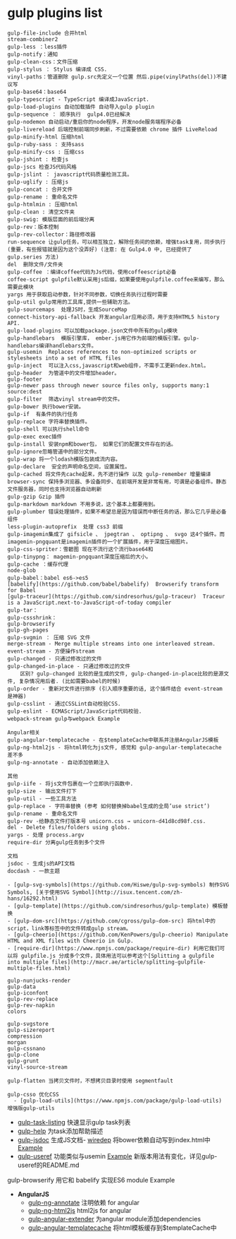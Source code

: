 
# gulp plugins list

    gulp-file-include 合并html
    stream-combiner2
    gulp-less ：less插件
    gulp-notify：通知
    gulp-clean-css：文件压缩
    gulp-stylus ： Stylus 编译成 CSS.
    vinyl-paths：管道删除 gulp.src先定义一个位置 然后.pipe(vinylPaths(del))不建议写
    gulp-base64：base64
    gulp-typescript - TypeScript 编译成JavaScript.
    gulp-load-plugins 自动加载插件 自动导入gulp plugin
    gulp-sequence ： 顺序执行  gulp4.0已经解决
    gulp-nodemon 自动启动/重启你的node程序，开发node服务端程序必备
    gulp-livereload 后端控制前端同步刷新，不过需要依赖 chrome 插件 LiveReload
    gulp-minify-html 压缩html
    gulp-ruby-sass : 支持sass 
    gulp-minify-css : 压缩css 
    gulp-jshint : 检查js
    gulp-jscs 检查JS代码风格 
    gulp-jslint ： javascript代码质量检测工具。
    gulp-uglify : 压缩js 
    gulp-concat : 合并文件 
    gulp-rename : 重命名文件 
    gulp-htmlmin : 压缩html 
    gulp-clean : 清空文件夹
    gulp-swig: 模版层面的前后端分离
    gulp-rev：版本控制
    gulp-rev-collector：路径修改器
    run-sequence 让gulp任务，可以相互独立，解除任务间的依赖，增强task复用，同步执行 (重要，有些报错就是因为这个没弄好) (注意: 在 Gulp4.0 中, 已经提供了 gulp.series 方法)
    del  删除文件/文件夹
    gulp-coffee ：编译coffee代码为Js代码，使用coffeescript必备
    coffee-script gulpfile默认采用js后缀，如果要使用gulpfile.coffee来编写，那么需要此模块
    yargs 用于获取启动参数，针对不同参数，切换任务执行过程时需要
    gulp-util gulp常用的工具库,提供一些辅助方法。
    gulp-sourcemaps  处理JS时，生成SourceMap
    connect-history-api-fallback 开发angular应用必须，用于支持HTML5 history API.
    gulp-load-plugins 可以加载package.json文件中所有的gulp模块
    gulp-handlebars  模版引擎库， ember.js用它作为前端的模版引擎。gulp-handlebars编译handlebars文件。
    gulp-usemin  Replaces references to non-optimized scripts or stylesheets into a set of HTML files
    gulp-inject  可以注入css,javascript和web组件，不需手工更新ndex.html。
    gulp-header  为管道中的文件增加header。
    gulp-footer
    gulp-newer pass through newer source files only, supports many:1 source:dest
    gulp-filter  筛选vinyl stream中的文件。
    gulp-bower 执行bower安装。
    gulp-if  有条件的执行任务
    gulp-replace 字符串替换插件。
    gulp-shell 可以执行shell命令
    gulp-exec exec插件
    gulp-install 安装npm和bower包， 如果它们的配置文件存在的话。
    gulp-ignore忽略管道中的部分文件。
    gulp-wrap 将一个lodash模版包装成流内容。
    gulp-declare  安全的声明命名空间，设置属性。
    gulp-cached 将文件先cache起来，先不进行操作 以及 gulp-remember 增量编译
    browser-sync 保持多浏览器、多设备同步、在前端开发是非常有用，可谓是必备组件。静态文件服务器，同时也支持浏览器自动刷新
    gulp-gzip Gzip 插件
    gulp-markdown markdown 不用多说，这个基本上都要用到。
    gulp-plumber 错误处理插件，如果不希望总是因为错误而中断任务的话，那么它几乎是必备组件
    less-plugin-autoprefix  处理 css3 前缀
    gulp-imagemin集成了 gifsicle 、 jpegtran 、 optipng 、 svgo 这4个插件。而imagemin-pngquant是imagemin插件的一个扩展插件，用于深度压缩图片。
    gulp-css-spriter：雪碧图 现在不流行这个流行base64和
    gulp-tinypng： magemin-pngquant深度压缩后的大小。
    gulp-cache ：缓存代理
    node-glob
    gulp-babel：babel es6->es5
    [babelify](https://github.com/babel/babelify)  Browserify transform for Babel
    [gulp-traceur](https://github.com/sindresorhus/gulp-traceur)  Traceur is a JavaScript.next-to-JavaScript-of-today compiler 
    gulp-tar：
    gulp-cssshrink：
    gulp-browserify
    gulp-gh-pages
    gulp-svgmin ： 压缩 SVG 文件
    merge-stream - Merge multiple streams into one interleaved stream.
    event-stream - 方便操作stream
    gulp-changed - 只通过修改过的文件
    gulp-changed-in-place - 只通过修改过的文件 
        区别? gulp-changed 比较的是生成的文件, gulp-changed-in-place比较的是源文件, 复杂情况用后者. (比如需要babel的时候)
    gulp-order - 重新对文件进行排序 (引入顺序重要的话, 这个插件结合 event-stream 是神器)
    gulp-csslint - 通过CSSLint自动校验CSS.
    gulp-eslint - ECMAScript/JavaScript代码校验.
    webpack-stream gulp与webpack Example

    Angular相关
    gulp-angular-templatecache - 在$templateCache中联系并注册AngularJS模板
    gulp-ng-html2js - 将html转化为js文件, 感觉和 gulp-angular-templatecache 差不多
    gulp-ng-annotate - 自动添加依赖注入

    其他
    gulp-iife - 将js文件包裹在一个立即执行函数中.
    gulp-size - 输出文件打下
    gulp-util - 一些工具方法
    gulp-replace - 字符串替换 (参考 如何替换掉babel生成的全局’use strict’)
    gulp-rename - 重命名文件
    gulp-rev -给静态文件打版本号 unicorn.css → unicorn-d41d8cd98f.css.
    del - Delete files/folders using globs.
    yargs - 处理 process.argv
    require-dir 分离gulp任务到多个文件

    文档
    jsdoc - 生成js的API文档
    docdash - 一款主题

    - [gulp-svg-symbols](https://github.com/Hiswe/gulp-svg-symbols) 制作SVG Symbols, [关于使用SVG Symbol](http://isux.tencent.com/zh-hans/16292.html)
    - [gulp-template](https://github.com/sindresorhus/gulp-template) 模板替换
    - [gulp-dom-src](https://github.com/cgross/gulp-dom-src) 将html中的script，link等标签中的文件转成gulp stream。
    - [gulp-cheerio](https://github.com/KenPowers/gulp-cheerio) Manipulate HTML and XML files with Cheerio in Gulp. 
    - [require-dir](https://www.npmjs.com/package/require-dir) 利用它我们可以将 gulpfile.js 分成多个文件，具体用法可以参考这个[Splitting a gulpfile into multiple files](http://macr.ae/article/splitting-gulpfile-multiple-files.html)

    gulp-nunjucks-render
    gulp-data
    gulp-iconfont
    gulp-rev-replace
    gulp-rev-napkin
    colors
    
    gulp-svgstore
    gulp-sizereport
    compression
    morgan
    gulp-cssnano
    gulp-clone
    gulp-grunt
    vinyl-source-stream

    gulp-flatten 当拷贝文件时，不想拷贝目录时使用 segmentfault

    gulp-csso 优化CSS
      - [gulp-load-utils](https://www.npmjs.com/package/gulp-load-utils) 增强版gulp-utils
  - [gulp-task-listing](https://github.com/OverZealous/gulp-task-listing) 快速显示gulp task列表
  - [gulp-help](https://github.com/chmontgomery/gulp-help) 为task添加帮助描述
  - [gulp-jsdoc](https://github.com/jsBoot/gulp-jsdoc) 生成JS文档- [wiredep](https://github.com/taptapship/wiredep) 将bower依赖自动写到index.html中 [Example](https://github.com/hjzheng/CUF_meeting_knowledge_share/tree/master/2015-8-17/bower-dependence-inject)
  - [gulp-useref](https://github.com/jonkemp/gulp-useref) 功能类似与usemin [Example](https://github.com/hjzheng/CUF_meeting_knowledge_share/tree/master/2015-8-17/bower-dependence-inject) 新版本用法有变化，详见gulp-useref的README.md



gulp-browserify 用它和 babelify 实现ES6 module Example

- **AngularJS**
  - [gulp-ng-annotate](https://github.com/Kagami/gulp-ng-annotate) 注明依赖 for angular
  - [gulp-ng-html2js](https://github.com/marklagendijk/gulp-ng-html2js) html2js for angular
  - [gulp-angular-extender](https://libraries.io/npm/gulp-angular-extender) 为angular module添加dependencies
  - [gulp-angular-templatecache](https://github.com/miickel/gulp-angular-templatecache) 将html模板缓存到$templateCache中



